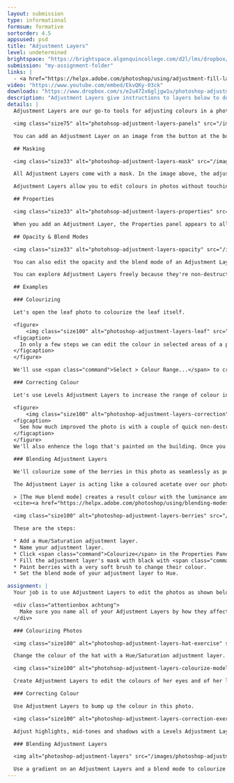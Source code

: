 ```yaml
---
layout: submission
type: informational
formsum: formative
sortorder: 4.5
appsused: psd
title: "Adjustment Layers"
level: undetermined
brightspace: "https://brightspace.algonquincollege.com/d2l/lms/dropbox/user/folder_submit_files.d2l?db=84513&grpid=0&isprv=0&bp=0&ou=92671"
submission: "my-assignment-folder"
links: |
  - <a href="https://helpx.adobe.com/photoshop/using/adjustment-fill-layers.html" target="_blank" title="Adobe: Adjustment Layers">Adobe: Adjustment Layers</a>
video: "https://www.youtube.com/embed/EkvQKy-03ck"
downloads: "https://www.dropbox.com/s/e2u472x6gljgw1u/photoshop-adjustment-layers.zip?dl=1"
description: "Adjustment Layers give instructions to layers below to do something like change colour, increase contrast, invert colours and much, much more. They're central to a non-destructive colour adjustment workflow."
details: |
  Adjustment Layers are our go-to tools for adjusting colours in a photo in a way which allows us to easily edit our changes. They're a special type of layer which affects everything below them in the stacking order, unless it's masked.

  <img class="size75" alt="photohsop-adjustment-layers-panels" src="/images/photoshop-adjustment-layers/photoshop-adjustment-layers-panels.jpg">

  You can add an Adjustment Layer on an image from the button at the bottom of the Layers panel, as shown above. The Adjustment Layer appears above the targeted layer in the stacking order. It affects all layers below it.

  ## Masking

  <img class="size33" alt="photoshop-adjustment-layers-mask" src="/images/photoshop-adjustment-layers/photoshop-adjustment-layers-mask.jpg">

  All Adjustment Layers come with a mask. In the image above, the adjustments affects the layer below only where the mask is white.

  Adjustment Layers allow you to edit colours in photos without touching the photo's original pixels. They're overlays that sit above (or between) your layers to affect the layers below. It's like looking through rose-coloured glasses. Adjustment Layers come with a Layer Mask built in. We'll experiment colouring part of a photo.

  ## Properties

  <img class="size33" alt="photohsop-adjustment-layers-properties" src="/images/photoshop-adjustment-layers/photohsop-adjustment-layers-properties.jpg">

  When you add an Adjustment Layer, the Properties panel appears to allow you to edit its settings. The Properties panel changes depending on the type of Adjustment Layer you're using.

  ## Opacity & Blend Modes

  <img class="size33" alt="photohsop-adjustment-layers-opacity" src="/images/photoshop-adjustment-layers/photohsop-adjustment-layers-opacity.jpg">

  You can also edit the opacity and the blend mode of an Adjustment Layer to affect how it interacts with the layers below.

  You can explore Adjustment Layers freely because they're non-destructive. You can simply edit settings or delete the Adjustment Layer if things don't work out. Keep in mind, that the stacking order in your Layers Panel counts.

  ## Examples

  ### Colourizing

  Let's open the leaf photo to colourize the leaf itself.

  <figure>
      <img class="size100" alt="photoshop-adjustment-layers-leaf" src="/images/photoshop-adjustment-layers/photoshop-adjustment-layers-leaf.jpg">
  <figcaption>
    In only a few steps we can edit the colour in selected areas of a photo in a non-destructive workflow.
  </figcaption>
  </figure>

  We'll use <span class="command">Select > Colour Range...</span> to create a marquee around the leaf since it has a unique colour in the photo to start with. Now we're ready to add our Hue/Saturation Adjustment Layer. Once our mask is created, we need to brush with black and with white to clean it up. Adjust the colour of the leaf in the Properties panel.

  ### Correcting Colour

  Let's use Levels Adjustment Layers to increase the range of colour in this photo.

  <figure>
      <img class="size100" alt="photoshop-adjustment-layers-correction" src="/images/photoshop-adjustment-layers/photoshop-adjustment-layers-correction.jpg">
  <figcaption>
    See how much improved the photo is with a couple of quick non-destructive fixes.
  </figcaption>
  </figure>
  We'll also enhence the logo that's painted on the building. Once you're done, it's best to proof the photo in its final intent ie: web, print...

  ### Blending Adjustment Layers

  We'll colourize some of the berries in this photo as seamlessly as possible.

  The Adjustment Layer is acting like a coloured acetate over our photo. The Hue Blend Mode helps the colour blend with the paint below.

  > [The Hue blend mode] creates a result colour with the luminance and saturation of the base colour and the hue of the blend colour.
  <cite><a href="https://helpx.adobe.com/photoshop/using/blending-modes.html" title="Adobe's notes on the Blending Modes." target="_blank">Adobe</a></cite>

  <img class="size100" alt="photoshop-adjustment-layers-berries" src="/images/photoshop-adjustment-layers/photoshop-adjustment-layers-berries.jpg">

  These are the steps:

  * Add a Hue/Saturation adjustment layer.
  * Name your adjustment layer.
  * Click <span class="command">Colourize</span> in the Properties Panel
  * Fill the adjustment layer's mask with black with <span class="command">Edit > Fill > Black</span>.
  * Paint berries with a very soft brush to change their colour.
  * Set the blend mode of your adjustment layer to Hue.

assignment: |
  Your job is to use Adjustment Layers to edit the photos as shown below.

  <div class="attentionbox achtung">
    Make sure you name all of your Adjustment Layers by how they affect the photo.
  </div>

  ### Colourizing Photos

  <img class="size100" alt="photoshop-adjustment-layers-hat-exercise" src="/images/photoshop-adjustment-layers/photoshop-adjustment-layers-hat-exercise.jpg">

  Change the colour of the hat with a Hue/Saturation adjustment layer. Your edits mustn't be detectable.

  <img class="size100" alt="photohsop-adjustment-layers-colourize-model-exercise" src="/images/photoshop-adjustment-layers/photohsop-adjustment-layers-colourize-model-exercise.jpg">

  Create Adjustment Layers to edit the colours of her eyes and of her lips. Make sure your edits are as seamless ***and realistic*** as possible. I know it's tempting, but no silliness here.

  ### Correcting Colour

  Use Adjustment Layers to bump up the colour in this photo.

  <img class="size100" alt="photoshop-adjustment-layers-correction-exercise" src="/images/photoshop-adjustment-layers/photoshop-adjustment-layers-correction-exercise.jpg">

  Adjust highlights, mid-tones and shadows with a Levels Adjustment Layer.

  ### Blending Adjustment Layers

  <img alt="photoshop-adjustment-layers" src="/images/photoshop-adjustment-layers/photoshop-adjustment-layers-colourize-photo.jpg">

  Use a gradient on an Adjustment Layers and a blend mode to colourize the front of the car.
---
```

